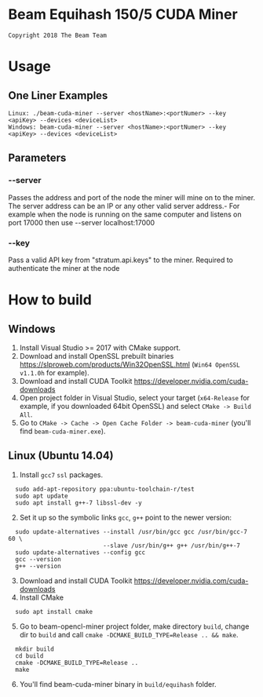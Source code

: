 # Beam Equihash 150/5 CUDA Miner

```
Copyright 2018 The Beam Team
```

# Usage
## One Liner Examples
```
Linux: ./beam-cuda-miner --server <hostName>:<portNumer> --key <apiKey> --devices <deviceList>
Windows: beam-cuda-miner --server <hostName>:<portNumer> --key <apiKey> --devices <deviceList>
```

## Parameters
### --server 
Passes the address and port of the node the miner will mine on to the miner.
The server address can be an IP or any other valid server address.- For example when the node
is running on the same computer and listens on port 17000 then use --server localhost:17000

### --key
Pass a valid API key from "stratum.api.keys" to the miner. Required to authenticate the miner at the node

# How to build
## Windows
1. Install Visual Studio >= 2017 with CMake support.
2. Download and install OpenSSL prebuilt binaries https://slproweb.com/products/Win32OpenSSL.html (`Win64 OpenSSL v1.1.0h` for example).
3. Download and install CUDA Toolkit https://developer.nvidia.com/cuda-downloads
4. Open project folder in Visual Studio, select your target (`x64-Release` for example, if you downloaded 64bit OpenSSL) and select `CMake -> Build All`.
5. Go to `CMake -> Cache -> Open Cache Folder -> beam-cuda-miner` (you'll find `beam-cuda-miner.exe`).

## Linux (Ubuntu 14.04)
1. Install `gcc7` `ssl` packages.
```
  sudo add-apt-repository ppa:ubuntu-toolchain-r/test
  sudo apt update
  sudo apt install g++-7 libssl-dev -y
```
2. Set it up so the symbolic links `gcc`, `g++` point to the newer version:
```
  sudo update-alternatives --install /usr/bin/gcc gcc /usr/bin/gcc-7 60 \
                           --slave /usr/bin/g++ g++ /usr/bin/g++-7 
  sudo update-alternatives --config gcc
  gcc --version
  g++ --version
```
3. Download and install CUDA Toolkit https://developer.nvidia.com/cuda-downloads
4. Install CMake 
```
  sudo apt install cmake
```
5. Go to beam-opencl-miner project folder, make directory `build`, change dir to `build` and call `cmake -DCMAKE_BUILD_TYPE=Release .. && make`.
```
  mkdir build
  cd build
  cmake -DCMAKE_BUILD_TYPE=Release .. 
  make
```
6. You'll find beam-cuda-miner binary in `build/equihash` folder.

